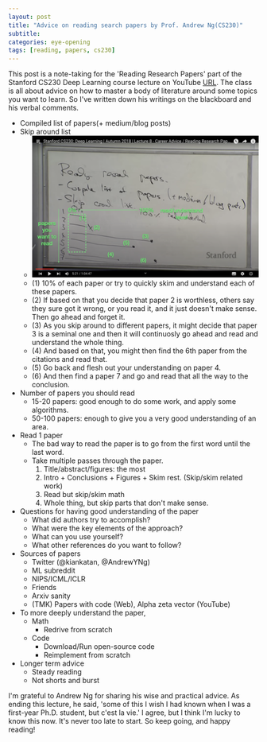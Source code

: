 ```yaml
---
layout: post
title: "Advice on reading search papers by Prof. Andrew Ng(CS230)"
subtitle: 
categories: eye-opening
tags: [reading, papers, cs230]
---
```


This post is a note-taking for the 'Reading Research Papers' part of the Stanford CS230 Deep Learning course lecture on YouTube [URL](https://youtu.be/733m6qBH-jI). The class is all about advice on how to master a body of literature around some topics you want to learn. So I've written down his writings on the blackboard and his verbal comments. 

* Compiled list of papers(+ medium/blog posts)
* Skip around list	
  - ![](/images/221020-reading_research_papers/1.png)
  - (1) 10% of each paper or try to quickly skim and understand each of these papers.
  - (2) If based on that you decide that paper 2 is worthless, others say they sure got it wrong, or you read it, and it just doesn't make sense. Then go ahead and forget it.
  - (3) As you skip around to different papers, it might decide that paper 3 is a seminal one and then it will continuosly go ahead and read and understand the whole thing.
  - (4) And based on that, you might then find the 6th paper from the citations and read that.
  - (5) Go back and flesh out your understanding on paper 4.
  - (6) And then find a paper 7 and go and read that all the way to the conclusion.
* Number of papers you should read
  - 15-20 papers: good enough to do some work, and apply some algorithms.
  - 50-100 papers: enough to give you a very good understanding of an area.
* Read 1 paper
  - The bad way to read the paper is to go from the first word until the last word.
  - Take multiple passes through the paper.
    1. Title/abstract/figures: the most 
    2. Intro + Conclusions + Figures + Skim rest. (Skip/skim related work) 
    3. Read but skip/skim math
    4. Whole thing, but skip parts that don't make sense.
* Questions for having good understanding of the paper
  - What did authors try to accomplish?
  - What were the key elements of the approach?
  - What can you use yourself?
  - What other references do you want to follow?
* Sources of papers
  - Twitter (@kiankatan, @AndrewYNg)
  - ML subreddit
  - NIPS/ICML/ICLR
  - Friends
  - Arxiv sanity
  - (TMK) Papers with code (Web), Alpha zeta vector (YouTube)
* To more deeply understand the paper,
  - Math
    - Redrive from scratch
  - Code
    - Download/Run open-source code
    - Reimplement from scratch
* Longer term advice
  - Steady reading 
  - Not shorts and burst

I'm grateful to Andrew Ng for sharing his wise and practical advice. As ending this lecture, he said, 'some of this I wish I had known when I was a first-year Ph.D. student, but c'est la vie.' I agree, but I think I'm lucky to know this now. It's never too late to start. So keep going, and happy reading!
